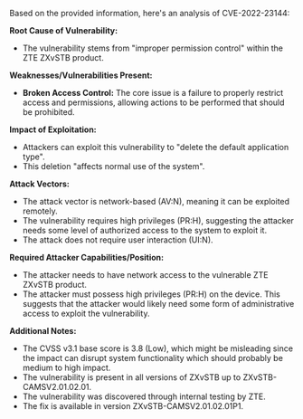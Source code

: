 Based on the provided information, here's an analysis of CVE-2022-23144:

**Root Cause of Vulnerability:**

*   The vulnerability stems from "improper permission control" within the ZTE ZXvSTB product.

**Weaknesses/Vulnerabilities Present:**

*   **Broken Access Control:** The core issue is a failure to properly restrict access and permissions, allowing actions to be performed that should be prohibited.

**Impact of Exploitation:**

*   Attackers can exploit this vulnerability to "delete the default application type".
*   This deletion "affects normal use of the system".

**Attack Vectors:**

*   The attack vector is network-based (AV:N), meaning it can be exploited remotely.
*   The vulnerability requires high privileges (PR:H), suggesting the attacker needs some level of authorized access to the system to exploit it.
*   The attack does not require user interaction (UI:N).

**Required Attacker Capabilities/Position:**

*   The attacker needs to have network access to the vulnerable ZTE ZXvSTB product.
*   The attacker must possess high privileges (PR:H) on the device. This suggests that the attacker would likely need some form of administrative access to exploit the vulnerability.

**Additional Notes:**

*   The CVSS v3.1 base score is 3.8 (Low), which might be misleading since the impact can disrupt system functionality which should probably be medium to high impact.
*   The vulnerability is present in all versions of ZXvSTB up to ZXvSTB-CAMSV2.01.02.01.
*   The vulnerability was discovered through internal testing by ZTE.
*   The fix is available in version ZXvSTB-CAMSV2.01.02.01P1.